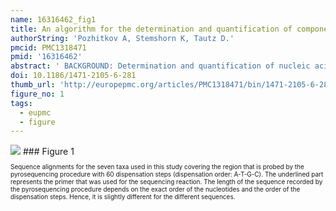 ```yaml
---
name: 16316462_fig1
title: An algorithm for the determination and quantification of components of nucleic acid mixtures based on single sequencing reactions.
authorString: 'Pozhitkov A, Stemshorn K, Tautz D.'
pmcid: PMC1318471
pmid: '16316462'
abstract: ' BACKGROUND: Determination and quantification of nucleic acid components in a mixture is usually accomplished by microarray approaches, where the mixtures are hybridized against specific probes. As an alternative, we propose here that a single sequencing reaction from a mixture of nucleic acids holds enough information to potentially distinguish the different components, provided it is known which components can occur in the mixture. RESULTS: We describe an algorithm that is based on a set of linear equations which can be solved when the sequencing profiles of the individual components are known and when the number of sequenced nucleotides is larger than the number of components in the mixture. We have implemented the procedure for one type of sequencing approach, pyrosequencing, which produces a stepwise output of peaks that is particularly suitable for the procedure. As an example we use signature sequences from ribosomal RNA to distinguish and quantify several different species in a mixture. Using simulations, we show that the procedure may also be applicable for dideoxy sequencing on capillary sequencers, requiring only some instrument specific adaptations of protocols and software. CONCLUSION: The parallel sequencing approach described here may become a simple and cheap alternative to microarray experiments which aim at routine re-determination and quantification of known nucleic acid components from environmental samples or tissue samples.'
doi: 10.1186/1471-2105-6-281
thumb_url: 'http://europepmc.org/articles/PMC1318471/bin/1471-2105-6-281-1.gif'
figure_no: 1
tags:
  - eupmc
  - figure
---
```

<img src='http://europepmc.org/articles/PMC1318471/bin/1471-2105-6-281-1.jpg' style='max-height: 300px'>
### Figure 1
<p style='font-size: 10px;'>Sequence alignments for the seven taxa used in this study covering the region that is probed by the pyrosequencing procedure with 60 dispensation steps (dispensation order: A-T-G-C). The underlined part represents the primer that was used for the sequencing reaction. The length of the sequence recorded by the pyrosequencing procedure depends on the exact order of the nucleotides and the order of the dispensation steps. Hence, it is slightly different for the different sequences.</p>